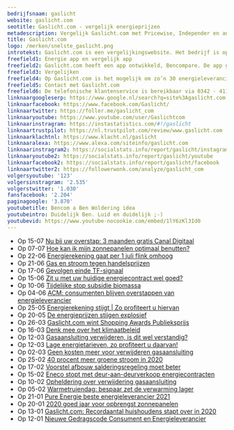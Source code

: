 ```yaml
---
bedrijfsnaam: gaslicht  
website: gaslicht.com   
seotitle: Gaslicht.com - vergelijk energieprijzen    
metadescription: Vergelijk Gaslicht.com met Pricewise, Independer en andere energieprijs vergelijkers. Wie heeft de laagste prijs voor jou?      
title: Gaslicht.com  
logo: /merken/snelste_gaslicht.png  
introtekst: Gaslicht.com is een vergelijkingswebsite. Het bedrijf is opgericht in 2003 en onderdeel uit van de Bencom Group. Gaslicht.com informeert consumenten, instellingen en bedrijven over de diensten en tarieven van energieleveranciers. Dat doen ze onafhankelijk en objectief. Ze zijn een zusterbedrijf van onder andere Bellen.com, LookingforBooking.com en Poliswijzer.nl.    
freefield1: Energie app en vergelijk app  
freefield2: Gaslicht.com heeft een app ontwikkeld, Bencompare. De app geeft inzicht geeft in alle contracten, polissen en abonnementen van energieleveranciers. Gebruikers krijgen slimme meldingen waanneer het goedkoper kan. Ook is het mogelijk om in de app alle contracten op één plek te bewaren.  
freefield3: Vergelijken  
freefield4: Op Gaslicht.com is het mogelijk om zo’n 30 energieleveranciers met elkaar te vergelijken. Energieleveranciers betalen niet om op de website te staan. Daardoor staan altijd de meest voordelige energiecontracten bovenaan in de resultaten. Geclaimt wordt dat geen enkele energieleverancier een direct of indirect belang heeft.   
freefield5: Contact met Gaslicht.com  
freefield6: De telefonische klantenservice is bereikbaar via 0342 - 411 350. Op werkdagen van 8.30 uur tot 22.00 uur en op zaterdag en zondag van 9.00 uur tot 17.00 uur. De helpdesk is ook bereikbaar via Whatsapp (06 444 09 555) of het contactformulier op de website.   
linknaargoogleserp: https://www.google.nl/search?q=site%3Agaslicht.com  
linknaarfacebook: https://www.facebook.com/Gaslicht/  
linknaartwitter: https://foller.me/gaslicht_com  
linknaaryoutube: https://www.youtube.com/user/Gaslichtcom  
linknaarinstragram: https://instastatistics.com/#!/gaslicht  
linknaartrustpilot: https://nl.trustpilot.com/review/www.gaslicht.com  
linknaarklachtnl: https://www.klacht.nl/gaslicht  
linknaaralexa: https://www.alexa.com/siteinfo/gaslicht.com  
linknaarinstragram2: https://socialstats.info/report/gaslicht/instagram  
linknaaryoutube2: https://socialstats.info/report/gaslicht/youtube  
linknaarfacebook2: https://socialstats.info/report/gaslicht/facebook  
linknaartwitter2: https://followerwonk.com/analyze/gaslicht_com  
volgersyoutube: '123'  
volgersinstragram: '2.535'  
volgerstwitter: '1.030'  
fansfacebook: '2.204'  
paginagoogle: '3.870'  
youtubetitle: Bencom a Ben Woldering idea  
youtubeintro: Duidelijk Ben. Luid en duidelijk ;-)  
youtubevid: https://www.youtube-nocookie.com/embed/1lY6zKl3Id0  
---
```





- Op 15-07 [Nu bij uw overstap: 3 maanden gratis Canal Digitaal](https://www.gaslicht.com/nieuws/nu-bij-uw-overstap-3-maanden-gratis-canal-digitaal)
- Op 07-07 [Hoe kan ik mijn zonnepanelen optimaal benutten?](https://www.gaslicht.com/nieuws/hoe-zonnepanelen-optimaal-benutten)
- Op 22-06 [Energierekening gaat per 1 juli flink omhoog](https://www.gaslicht.com/nieuws/energierekening-gaat-per-1-juli-flink-omhoog)
- Op 21-06 [Gas en stroom tegen handelsprijzen](https://www.gaslicht.com/nieuws/gas-en-stroom-tegen-handelsprijzen)
- Op 17-06 [Gevolgen einde TF-signaal](https://www.gaslicht.com/nieuws/het-tf-signaal-verdwijnt-dit-zijn-de-gevolgen)
- Op 15-06 [Zit u met uw huidige energiecontract wel goed?](https://www.gaslicht.com/nieuws/energiecontract-energie-vergelijken)
- Op 10-06 [Tijdelijke stop subsidie biomassa](https://www.gaslicht.com/nieuws/tijdelijke-stop-subsidie-biomassa)
- Op 04-06 [ACM: consumenten blijven overstappen van energieleverancier](https://www.gaslicht.com/nieuws/overstap-van-energieleverancier-400-euro-besparen)
- Op 25-05 [Energierekening stijgt | Zo profiteert u hiervan](https://www.gaslicht.com/nieuws/energierekening-stijgt-zo-profiteert-u-hiervan)
- Op 20-05 [De energieprijzen stijgen explosief](https://www.gaslicht.com/nieuws/de-energieprijzen-stijgen-explosief)
- Op 26-03 [Gaslicht.com wint Shopping Awards Publieksprijs](https://www.gaslicht.com/nieuws/gaslicht-com-wint-shopping-awards-publieksprijs)
- Op 16-03 [Denk mee over het klimaatbeleid](https://www.gaslicht.com/nieuws/denk-mee-over-het-klimaatbeleid)
- Op 12-03 [Gasaansluiting verwijderen, is dit wel verstandig?](https://www.gaslicht.com/nieuws/gasaansluiting-verwijderen-is-dit-wel-verstandig)
- Op 12-03 [Lage energietarieven, zo profiteert u daarvan!](https://www.gaslicht.com/nieuws/lage-energietarieven-zo-profiteert-u-daarvan)
- Op 02-03 [Geen kosten meer voor verwijderen gasaansluiting](https://www.gaslicht.com/nieuws/geen-kosten-meer-voor-verwijderen-gasaansluiting)
- Op 25-02 [40 procent meer groene stroom in 2020](https://www.gaslicht.com/nieuws/40-procent-meer-groene-stroom-in-2020)
- Op 17-02 [Voorstel afbouw salderingsregeling moet beter](https://www.gaslicht.com/nieuws/maak-beter-voorstel-voor-afbouw-salderingsregeling-zonnepanelen)
- Op 15-02 [Eneco stopt met deur-aan-deurverkoop energiecontracten](https://www.gaslicht.com/nieuws/eneco-stopt-met-deur-aan-deurverkoop-energiecontracten)
- Op 10-02 [Opheldering over verwijdering gasaansluiting](https://www.gaslicht.com/nieuws/opheldering-over-verwijdering-gasaansluiting)
- Op 05-02 [Warmetruiendag: bespaar zet de verwarming lager](https://www.gaslicht.com/nieuws/warmetruiendag-bespaar-door-verwarming-een-graad-lager-te-zetten)
- Op 21-01 [Pure Energie beste energieleverancier 2021](https://www.gaslicht.com/nieuws/pure-energie-benoemd-tot-beste-energieleverancier-2021)
- Op 20-01 [2020 goed jaar voor opbrengst zonnepanelen](https://www.gaslicht.com/nieuws/2020-was-extreem-goed-jaar-voor-opbrengst-zonnepanelen)
- Op 13-01 [Gaslicht.com: Recordaantal huishoudens stapt over in 2020](https://www.gaslicht.com/nieuws/gaslicht-com-recordaantal-huishoudens-stapt-over-in-2020)
- Op 12-01 [Nieuwe Gedragscode Consument en Energieleverancier](https://www.gaslicht.com/nieuws/nieuwe-gedragscode-consument-en-energieleverancier)
